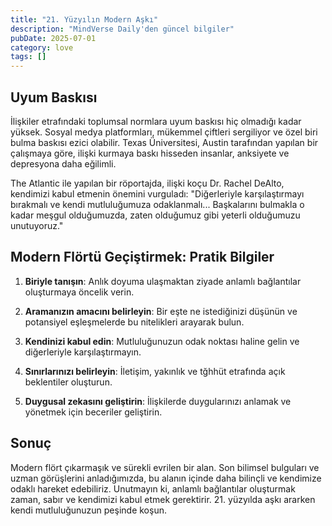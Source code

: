 ```yaml
---
title: "21. Yüzyılın Modern Aşkı"
description: "MindVerse Daily'den güncel bilgiler"
pubDate: 2025-07-01
category: love
tags: []
---
```


## Uyum Baskısı

 İlişkiler etrafındaki toplumsal normlara uyum baskısı hiç olmadığı kadar yüksek. Sosyal medya platformları, mükemmel çiftleri sergiliyor ve özel biri bulma baskısı ezici olabilir. Texas Üniversitesi, Austin tarafından yapılan bir çalışmaya göre, ilişki kurmaya baskı hisseden insanlar, anksiyete ve depresyona daha eğilimli.

The Atlantic ile yapılan bir röportajda, ilişki koçu Dr. Rachel DeAlto, kendimizi kabul etmenin önemini vurguladı: "Diğerleriyle karşılaştırmayı bırakmalı ve kendi mutluluğumuza odaklanmalı... Başkalarını bulmakla o kadar meşgul olduğumuzda, zaten olduğumuz gibi yeterli olduğumuzu unutuyoruz."

## Modern Flörtü Geçiştirmek: Pratik Bilgiler

1. **Biriyle tanışın**: Anlık doyuma ulaşmaktan ziyade anlamlı bağlantılar oluşturmaya öncelik verin.

2. **Aramanızın amacını belirleyin**: Bir eşte ne istediğinizi düşünün ve potansiyel eşleşmelerde bu nitelikleri arayarak bulun.

3. **Kendinizi kabul edin**: Mutluluğunuzun odak noktası haline gelin ve diğerleriyle karşılaştırmayın.

4. **Sınırlarınızı belirleyin**: İletişim, yakınlık ve tğhhüt etrafında açık beklentiler oluşturun.

5. **Duygusal zekasını geliştirin**: İlişkilerde duygularınızı anlamak ve yönetmek için beceriler geliştirin.

## Sonuç

Modern flört çıkarmaşık ve sürekli evrilen bir alan. Son bilimsel bulguları ve uzman görüşlerini anladığımızda, bu alanın içinde daha bilinçli ve kendimize odaklı hareket edebiliriz. Unutmayın ki, anlamlı bağlantılar oluşturmak zaman, sabır ve kendimizi kabul etmek gerektirir. 21. yüzyılda aşkı ararken kendi mutluluğunuzun peşinde koşun.